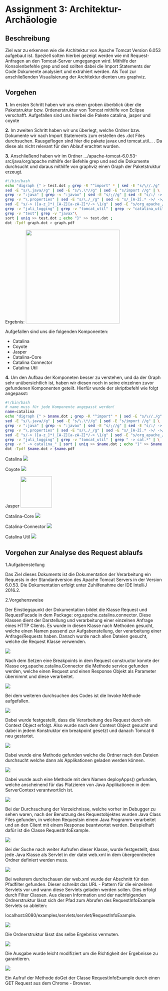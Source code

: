 
#  Assignment 3: Architektur-Archäologie
## Beschreibung
Ziel war zu erkennen wie die  Architektur von Apache Tomcat Version 6.053 aufgebaut ist. Speziell solten hierbei gezeigt werden wie mit Request-Anfragen an den Tomcat-Server umgegangen wird. Mithilfe der Konsolenbefehle grep und sed sollten dabei die Import Statements der Code Dokumente analysiert und extrahiert werden. Als Tool zur anschließenden Visualisierung der Architektur dienten uns graphviz.
## Vorgehen 
**1.** Im ersten Schritt haben wir uns einen groben überblick über die Paketstruktur bzw. Ordenerstruktur von Tomcat mithilfe von Eclipse verschafft. 
Aufgefallen sind uns hierbei die Pakete catalina, jasper und coyote

**2.** Im zweiten Schritt haben wir uns überlegt, welche Ordner bzw. Dokumente wir nach Import Statements zum erstellen des .dot Files durchsuchen. Rausgeflogen sind hier die pakete javax und tomcat.util... . Da diese als nicht relevant für den Ablauf erachtet wurden. 

**3.**  Anschließend haben wir im Ordner .../apache-tomcat-6.0.53-src/java/org/apache
mithilfe der Befehle grep und sed die Dokumente durchsucht und daraus mithilfe von graphviz einen Graph der Paketstruktur erzeugt.

```bash
#!/bin/bash
echo "digraph {" > test.dot ; grep -R "^import" * | sed -E "s/\//./g" | \
sed -E "s/\.java//g" | sed -E "s/\.\*//g" | sed -E "s/import //g" | \
grep -v ":java" | grep -v ":javax" | sed -E "s/;//g" | sed -E "s/:/ -> /" | \
grep -v "\.properties" | sed -E "s/\./_/g" | sed -E "s/_[A-Z].* ->/ ->/g" | \
sed -E "s/-> ([a-z_]*)_[A-Z][a-zA-Z]*/-> \1/g" | sed -E "s/org_apache_//g" | \
grep -v "juli_logging" | grep -v "tomcat_util" | grep -v "catalina_util" |
grep -v "test"| grep -v "javax"\
sort | uniq >> test.dot ; echo "}" >> test.dot ; 
dot -Tpdf graph.dot > graph.pdf
```
Ergebnis: 
<img src="Bilder/test.png "  height="300">

Aufgefallen sind uns die folgenden Komponenten:

* Catalina 
* Coyote
* Jasper
* Catalina-Core
* Catalina Connector
* Catalina Util




**4.** Um den Aufbau der Komponeten besser zu verstehen, und da der Graph sehr unübersichtlich ist, haben wir diesen noch in seine einzelnen zuvor gefundenen Komponenten geteilt. Hierfür wurde der skriptbefehl wie folgt angepasst: 


```bash
#!/bin/bash
# name muss für jede Komponente angepasst werden!
name=catalina
echo "digraph {" > $name.dot ; grep -R "^import" * | sed -E "s/\//./g" | \
sed -E "s/\.java//g" | sed -E "s/\.\*//g" | sed -E "s/import //g" | \
grep -v ":java" | grep -v ":javax" | sed -E "s/;//g" | sed -E "s/:/ -> /" | \
grep -v "\.properties" | sed -E "s/\./_/g" | sed -E "s/_[A-Z].* ->/ ->/g" | \
sed -E "s/-> ([a-z_]*)_[A-Z][a-zA-Z]*/-> \1/g" | sed -E "s/org_apache_//g" | \
grep -v "juli_logging" | grep -v "tomcat_util" | grep " -> cat.*" | \
grep -v " -> catalina_" | sort | uniq >> $name.dot ; echo "}" >> $name.dot ; \
dot -Tpdf $name.dot > $name.pdf 
```
Catalina
<img src="pdf/catalina.png ">

Coyote
<img src="pdf/coyote.png ">

Jasper
<img src="pdf/jasper.png " height = "100">

Catalina-Core
<img src="pdf/catalinaCore.png ">

Catalina-Connector
<img src="pdf/catalinaConnector.png ">

Catalina Util
<img src="pdf/catalinaUtil.png ">


 ## Vorgehen zur Analyse des Request ablaufs 
 
1.Aufgabenstellung

Das Ziel dieses Dokuments ist die Dokumentation der Verarbeitung ein Requests in der Standardversion des Apache Tomcat Servers in der Version 6.0.53. Die Dokumentation erfolgt unter Zuhilfenahme der IDE IntelliJ 2016.2.

2.Vorgehensweise

Der Einstiegspunkt der Dokumentation bildet die Klasse Request und RequestFacade in dem Package: org.apache.catalina.connector. Diese Klassen dient der Darstellung und verarbeitung einer einzelnen Anfrage eines HTTP Clients. Es wurde in diesen Klasse nach Methoden gesucht, welche einen Namen passend zur Aufgabenstellung, der verarbeitung einer Anfrage/Requests haben.
Danach wurde nach allen Dateien gesucht, welche die Request Klasse verwenden.

<img src="Bilder/image2.png ">

Nach dem Setzen eine Breakpoints in dem Request constructor konnte der Klasse org.apache.catalina.Connector die Methode service gefunden werden, welche einen Request und einen Response Objekt als Parameter übernimmt und diese verarbeitet.

<img src="Bilder/image10.png ">

Bei dem weiteren durchsuchen des Codes ist die Invoke Methode aufgefallen.

<img src="Bilder/image1.png ">

Dabei wurde festgestellt, dass die Verarbeitung des Request durch ein Context Object erfolgt.
Also wurde nach dem Context Object gesucht und dabei in jedem Konstruktor ein breakpoint gesetzt und danach Tomcat 6 neu gestartet.

<img src="Bilder/image4.png ">

Dabei wurde eine Methode gefunden welche die Ordner nach den Dateien durchsucht welche dann als Applikationen geladen werden können.

<img src="Bilder/image8.png ">

Dabei wurde auch eine Methode mit dem Namen deployApps() gefunden, welche anscheinend für das Platzieren von Java Applikationen in dem ServerContext verantwortlich ist.

<img src="Bilder/image6.png ">

Bei der Durchsuchung der Verzeichnisse, welche vorher im Debugger zu sehen waren,  nach der Benutzung des Requestobjektes wurden Java Class Files gefunden, in welchen Requestsin einem Java Programm verarbeitet und an den Client mit einem Response beantwortet werden. Beispielhaft dafür ist die Classe RequestInfoExample.

<img src="Bilder/image5.png ">

Bei der Suche nach weiter Aufrufen dieser Klasse, wurde festgestellt, dass jede Java Klasse als Servlet  in der datei web.xml in dem übergeordneten Ordner definiert werden muss.

<img src="Bilder/image3.png ">

Bei weiterem durchschauen der web.xml wurde der Abschnitt für den Pfadfilter gefunden.
Dieser schreibt das URL - Pattern für die einzelnen Servlets vor und wann diese Servlets geladen werden sollen. Dies erfolgt durch Filter Classen.
Aus diesen Information und der nachfolgenden Ordnerstruktur lässt sich der Pfad zum Abrufen des RequestInfoExample Servlets so ableiten:

localhost:8080/examples/servlets/servlet/RequestInfoExample.

<img src="Bilder/image7.png ">

Die Ordnerstruktur lässt das selbe Ergebniss vermuten.

<img src="Bilder/image9.png ">

Die Ausgabe wurde leicht modifiziert um die Richtigkeit der Ergebnisse zu garantieren.

<img src="Bilder/image11.png ">

Ein Aufruf der Methode doGet der Classe RequestInfoExample durch einen GET Request aus dem Chrome - Browser.
